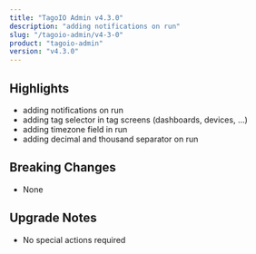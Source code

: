 ```yaml
---
title: "TagoIO Admin v4.3.0"
description: "adding notifications on run"
slug: "/tagoio-admin/v4-3-0"
product: "tagoio-admin"
version: "v4.3.0"
---
```


## Highlights

- adding notifications on run
- adding tag selector in tag screens (dashboards, devices, ...)
- adding timezone field in run
- adding decimal and thousand separator on run

## Breaking Changes

- None

## Upgrade Notes

- No special actions required

